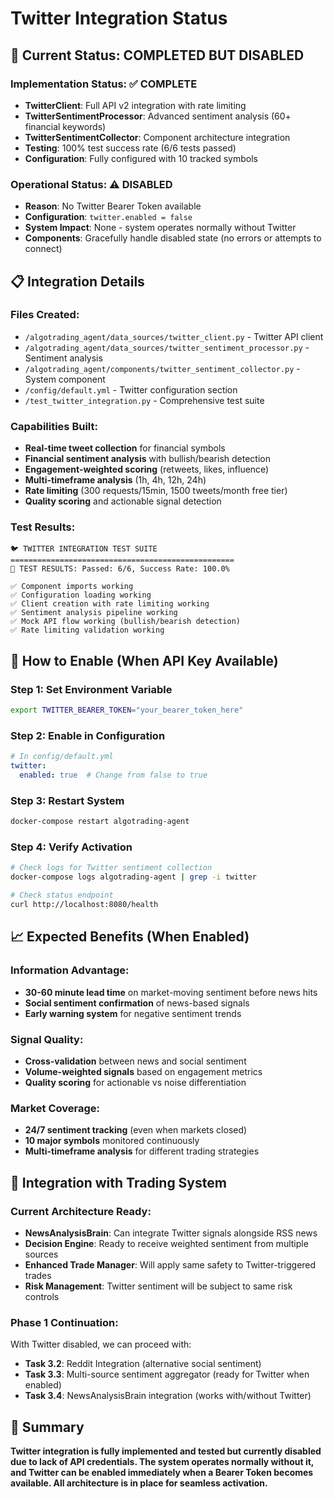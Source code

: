 # Twitter Integration Status

## 🎯 **Current Status: COMPLETED BUT DISABLED**

### **Implementation Status: ✅ COMPLETE**
- **TwitterClient**: Full API v2 integration with rate limiting
- **TwitterSentimentProcessor**: Advanced sentiment analysis (60+ financial keywords)
- **TwitterSentimentCollector**: Component architecture integration
- **Testing**: 100% test success rate (6/6 tests passed)
- **Configuration**: Fully configured with 10 tracked symbols

### **Operational Status: ⚠️ DISABLED**
- **Reason**: No Twitter Bearer Token available
- **Configuration**: `twitter.enabled = false`
- **System Impact**: None - system operates normally without Twitter
- **Components**: Gracefully handle disabled state (no errors or attempts to connect)

## 📋 **Integration Details**

### **Files Created:**
- `/algotrading_agent/data_sources/twitter_client.py` - Twitter API client
- `/algotrading_agent/data_sources/twitter_sentiment_processor.py` - Sentiment analysis
- `/algotrading_agent/components/twitter_sentiment_collector.py` - System component
- `/config/default.yml` - Twitter configuration section
- `/test_twitter_integration.py` - Comprehensive test suite

### **Capabilities Built:**
- **Real-time tweet collection** for financial symbols
- **Financial sentiment analysis** with bullish/bearish detection
- **Engagement-weighted scoring** (retweets, likes, influence)
- **Multi-timeframe analysis** (1h, 4h, 12h, 24h)
- **Rate limiting** (300 requests/15min, 1500 tweets/month free tier)
- **Quality scoring** and actionable signal detection

### **Test Results:**
```
🐦 TWITTER INTEGRATION TEST SUITE
==================================================
🎯 TEST RESULTS: Passed: 6/6, Success Rate: 100.0%

✅ Component imports working
✅ Configuration loading working  
✅ Client creation with rate limiting working
✅ Sentiment analysis pipeline working
✅ Mock API flow working (bullish/bearish detection)
✅ Rate limiting validation working
```

## 🔧 **How to Enable (When API Key Available)**

### **Step 1: Set Environment Variable**
```bash
export TWITTER_BEARER_TOKEN="your_bearer_token_here"
```

### **Step 2: Enable in Configuration**
```yaml
# In config/default.yml
twitter:
  enabled: true  # Change from false to true
```

### **Step 3: Restart System**
```bash
docker-compose restart algotrading-agent
```

### **Step 4: Verify Activation**
```bash
# Check logs for Twitter sentiment collection
docker-compose logs algotrading-agent | grep -i twitter

# Check status endpoint
curl http://localhost:8080/health
```

## 📈 **Expected Benefits (When Enabled)**

### **Information Advantage:**
- **30-60 minute lead time** on market-moving sentiment before news hits
- **Social sentiment confirmation** of news-based signals
- **Early warning system** for negative sentiment trends

### **Signal Quality:**
- **Cross-validation** between news and social sentiment
- **Volume-weighted signals** based on engagement metrics
- **Quality scoring** for actionable vs noise differentiation

### **Market Coverage:**
- **24/7 sentiment tracking** (even when markets closed)
- **10 major symbols** monitored continuously
- **Multi-timeframe analysis** for different trading strategies

## 🎯 **Integration with Trading System**

### **Current Architecture Ready:**
- **NewsAnalysisBrain**: Can integrate Twitter signals alongside RSS news
- **Decision Engine**: Ready to receive weighted sentiment from multiple sources
- **Enhanced Trade Manager**: Will apply same safety to Twitter-triggered trades
- **Risk Management**: Twitter sentiment will be subject to same risk controls

### **Phase 1 Continuation:**
With Twitter disabled, we can proceed with:
- **Task 3.2**: Reddit Integration (alternative social sentiment)
- **Task 3.3**: Multi-source sentiment aggregator (ready for Twitter when enabled)
- **Task 3.4**: NewsAnalysisBrain integration (works with/without Twitter)

## 📝 **Summary**

**Twitter integration is fully implemented and tested but currently disabled due to lack of API credentials. The system operates normally without it, and Twitter can be enabled immediately when a Bearer Token becomes available. All architecture is in place for seamless activation.**